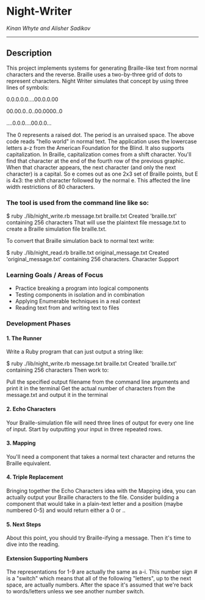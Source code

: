 # Night-Writer
*Kinan Whyte and Alisher Sadikov*
***
## Description
This project implements systems for generating Braille-like text from normal characters and the reverse.
Braille uses a two-by-three grid of dots to represent characters. Night Writer simulates that concept by using three lines of symbols:

0.0.0.0.0....00.0.0.00

00.00.0..0..00.0000..0

....0.0.0....00.0.0...


The 0 represents a raised dot. The period is an unraised space. The above code reads "hello world" in normal text.
The application uses the lowercase letters a-z from the American Foundation for the Blind.
It also supports capitalization. In Braille, capitalization comes from a shift character. You'll find that character at the end of the fourth row of the previous graphic. When that character appears, the next character (and only the next character) is a capital. So e comes out as one 2x3 set of Braille points, but E is 4x3: the shift character followed by the normal e. This affected the line width restrictions of 80 characters.

### The tool is used from the command line like so:

$ ruby ./lib/night_write.rb message.txt braille.txt
Created 'braille.txt' containing 256 characters
That will use the plaintext file message.txt to create a Braille simulation file braille.txt.

To convert that Braille simulation back to normal text write:

$ ruby ./lib/night_read.rb braille.txt original_message.txt
Created 'original_message.txt' containing 256 characters.
Character Support


### Learning Goals / Areas of Focus

* Practice breaking a program into logical components
* Testing components in isolation and in combination
* Applying Enumerable techniques in a real context
* Reading text from and writing text to files


### Development Phases

#### 1. The Runner
Write a Ruby program that can just output a string like:

$ ruby ./lib/night_write.rb message.txt braille.txt
Created 'braille.txt' containing 256 characters
Then work to:

Pull the specified output filename from the command line arguments and print it in the terminal
Get the actual number of characters from the message.txt and output it in the terminal

#### 2. Echo Characters
Your Braille-simulation file will need three lines of output for every one line of input. Start by outputting your input in three repeated rows.

#### 3. Mapping
You'll need a component that takes a normal text character and returns the Braille equivalent.

#### 4. Triple Replacement
Bringing together the Echo Characters idea with the Mapping idea, you can actually output your Braille characters to the file. Consider building a component that would take in a plain-text letter and a position (maybe numbered 0-5) and would return either a 0 or ..

#### 5. Next Steps
About this point, you should try Braille-ifying a message. Then it's time to dive into the reading.

#### Extension Supporting Numbers
The representations for 1-9 are actually the same as a-i. This number sign # is a "switch" which means that all of the following "letters", up to the next space, are actually numbers. After the space it's assumed that we're back to words/letters unless we see another number switch.
